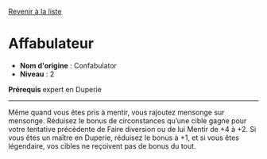 [Revenir à la liste](list.md)

# Affabulateur

 * **Nom d'origine** : Confabulator
 * **Niveau** : 2


<p><span id="ctl00_MainContent_DetailedOutput"><strong>Prérequis </strong> expert en Duperie<br></span></p>
<hr>
<p>Même quand vous êtes pris à mentir, vous rajoutez mensonge sur mensonge. Réduisez le bonus de circonstances qu’une cible gagne pour votre tentative précédente de Faire diversion ou de lui Mentir de +4 à +2. Si vous êtes un maître en Duperie, réduisez le bonus à +1, et si vous êtes légendaire, vos cibles ne reçoivent pas de bonus du tout.&nbsp;</p>